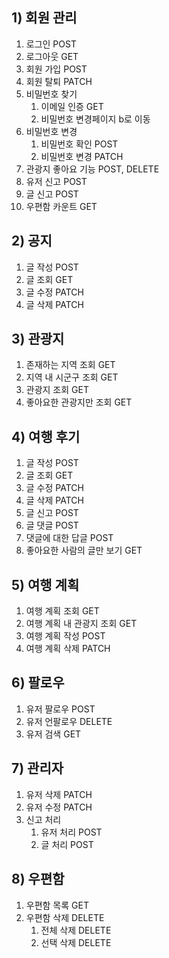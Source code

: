 ## **1) 회원 관리**

1. 로그인 POST
2. 로그아웃 GET
3. 회원 가입 POST
4. 회원 탈퇴 PATCH
5. 비밀번호 찾기
    1. 이메일 인증 GET
    2. 비밀번호 변경페이지 b로 이동
6. 비밀번호 변경
    1. 비밀번호 확인 POST
    2. 비밀번호 변경 PATCH
7. 관광지 좋아요 기능 POST, DELETE
8. 유저 신고 POST
9. 글 신고 POST
10. 우편함 카운트 GET

## **2) 공지**

1. 글 작성 POST
2. 글 조회 GET
3. 글 수정 PATCH
4. 글 삭제 PATCH

## **3) 관광지**

1. 존재하는 지역 조회 GET
2. 지역 내 시군구 조회 GET
3. 관광지 조회 GET
4. 좋아요한 관광지만 조회 GET

## **4) 여행 후기**

1. 글 작성 POST
2. 글 조회 GET
3. 글 수정 PATCH
4. 글 삭제 PATCH
5. 글 신고 POST
6. 글 댓글 POST
7. 댓글에 대한 답글 POST
8. 좋아요한 사람의 글만 보기 GET

## **5) 여행 계획**

1. 여행 계획 조회 GET
2. 여행 계획 내 관광지 조회 GET
3. 여행 계획 작성 POST
4. 여행 계획 삭제 PATCH

## **6) 팔로우**

1. 유저 팔로우 POST
2. 유저 언팔로우 DELETE
3. 유저 검색 GET

## 7) 관리자

1. 유저 삭제 PATCH
2. 유저 수정 PATCH
3. 신고 처리
    1. 유저 처리 POST
    2. 글 처리 POST

## 8) 우편함

1. 우편함 목록 GET
2. 우편함 삭제 DELETE
    1. 전체 삭제 DELETE
    2. 선택 삭제 DELETE
